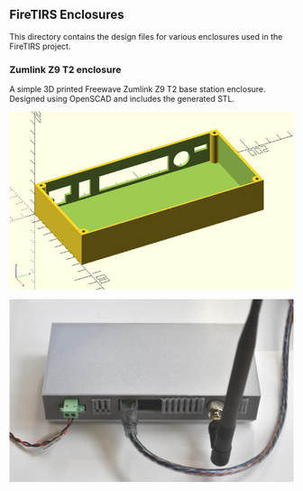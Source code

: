 ## FireTIRS Enclosures
This directory contains the design files for various enclosures used in the FireTIRS project.

### Zumlink Z9 T2 enclosure
A simple 3D printed Freewave Zumlink Z9 T2 base station enclosure.  Designed using OpenSCAD and includes the generated STL.

![Z9 T2 OpenSCAD render](pictures/t9_t2_encl_render.jpg)

![Z9 T2 in enclosure](pictures/z9_t2_enclosure.jpg)
